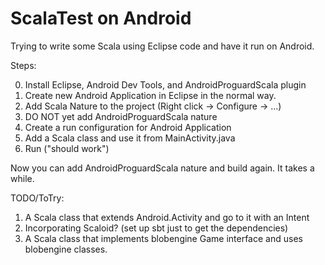 # ScalaTest on Android

Trying to write some Scala using Eclipse code and have it run on Android. 

Steps:

0. Install Eclipse, Android Dev Tools, and AndroidProguardScala plugin
1. Create new Android Application in Eclipse in the normal way.
2. Add Scala Nature to the project (Right click -> Configure -> ...)
3. DO NOT yet add AndroidProguardScala nature
4. Create a run configuration for Android Application
5. Add a Scala class and use it from MainActivity.java
6. Run ("should work")

Now you can add AndroidProguardScala nature and build again. It takes a while.


TODO/ToTry:

1. A Scala class that extends Android.Activity and go to it with an Intent
2. Incorporating Scaloid? (set up sbt just to get the dependencies)
3. A Scala class that implements blobengine Game interface and uses blobengine
   classes.

